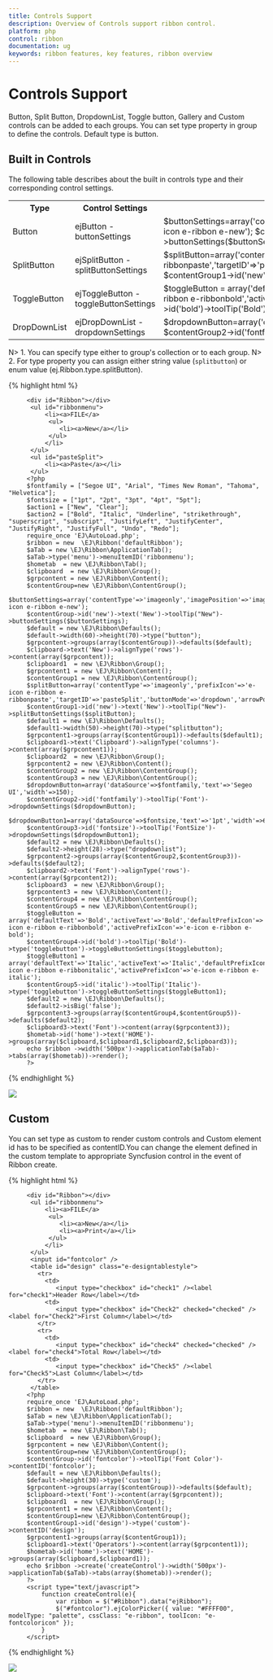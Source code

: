 ```yaml
---
title: Controls Support
description: Overview of Controls support ribbon control.
platform: php
control: ribbon
documentation: ug
keywords: ribbon features, key features, ribbon overview 
---
```


# Controls Support

Button, Split Button, DropdownList, Toggle button, Gallery and Custom controls can be added to each groups. You can set type property in group to define the controls. Default type is button.

## Built in Controls

The following table describes about the built in controls type and their corresponding control settings.

<table>
   <tr>
      <th>
         <b>Type </b>
      </th>
      <th>
         <b>Control Settings </b>
      </th>
	  <th>
         <b>Example </b>
      </th>
	</tr>
	<tr>
      <td>
         Button
      </td>
      <td>
         ejButton - buttonSettings
      </td>
	  <td>
         $buttonSettings=array('contentType'=>'imageonly','imagePosition'=>'imagetop','prefixIcon'=>'e-icon e-ribbon e-new');
         $contentGroup->id('new')->text('New')->toolTip("New")->buttonSettings($buttonSettings); 
      </td>
    </tr>
	<tr>
      <td>
         SplitButton
      </td>
      <td>
         ejSplitButton - splitButtonSettings
      </td>
	  <td>
          $splitButton=array('contentType'=>'imageonly','prefixIcon'=>'e-icon e-ribbon e-ribbonpaste','targetID'=>'pasteSplit','buttonMode'=>'dropdown','arrowPosition'=>'bottom');
          $contentGroup1->id('new')->text('New')->toolTip("New")->splitButtonSettings($splitButton); 
      </td>
    </tr>
	<tr>
      <td>
         ToggleButton
      </td>
      <td>
         ejToggleButton - toggleButtonSettings
      </td>
	  <td>
          $toggleButton =  array('defaultText'=>'Bold','activeText'=>'Bold','defaultPrefixIcon'=>'e-icon e-ribbon e-ribbonbold','activePrefixIcon'=>'e-icon e-ribbon e-bold'); 
          $contentGroup4->id('bold')->toolTip('Bold')->type('togglebutton')->toggleButtonSettings($toggleButton);
      </td>
    </tr>
	<tr>
      <td>
         DropDownList
      </td>
      <td>
         ejDropDownList - dropdownSettings
      </td>
	  <td>
         $dropdownButton=array('dataSource'=>$fontfamily,'text'=>'Segeo UI','width'=>150);
         $contentGroup2->id('fontfamily')->toolTip('Font')->dropdownSettings($dropdownButton); 
      </td>
    </tr>
</table>

N> 1. You can specify type either to group's collection or to each group.
N> 2. For type property you can assign either string value (`splitbutton`) or enum value (ej.Ribbon.type.splitButton).

{% highlight html %}

         <div id="Ribbon"></div>
	      <ul id="ribbonmenu">
		      <li><a>FILE</a>    
		       <ul>
		          <li><a>New</a></li>
		       </ul>
		      </li>
	      </ul>
          <ul id="pasteSplit">
              <li><a>Paste</a></li>
          </ul>
         <?php
         $fontfamily = ["Segoe UI", "Arial", "Times New Roman", "Tahoma", "Helvetica"];
         $fontsize = ["1pt", "2pt", "3pt", "4pt", "5pt"];
         $action1 = ["New", "Clear"];
         $action2 = ["Bold", "Italic", "Underline", "strikethrough", "superscript", "subscript", "JustifyLeft", "JustifyCenter", "JustifyRight", "JustifyFull", "Undo", "Redo"]; 
		 require_once 'EJ\AutoLoad.php';
         $ribbon = new  \EJ\Ribbon('defaultRibbon');
         $aTab = new \EJ\Ribbon\ApplicationTab();           
         $aTab->type('menu')->menuItemID('ribbonmenu');  
         $hometab  = new \EJ\Ribbon\Tab();
         $clipboard  = new \EJ\Ribbon\Group();
         $grpcontent = new \EJ\Ribbon\Content();
         $contentGroup=new \EJ\Ribbon\ContentGroup();
         $buttonSettings=array('contentType'=>'imageonly','imagePosition'=>'imagetop','prefixIcon'=>'e-icon e-ribbon e-new');
         $contentGroup->id('new')->text('New')->toolTip("New")->buttonSettings($buttonSettings);     
         $default = new \EJ\Ribbon\Defaults();
         $default->width(60)->height(70)->type("button");
         $grpcontent->groups(array($contentGroup))->defaults($default);
         $clipboard->text('New')->alignType('rows')->content(array($grpcontent));
         $clipboard1  = new \EJ\Ribbon\Group();
         $grpcontent1 = new \EJ\Ribbon\Content();
         $contentGroup1 = new \EJ\Ribbon\ContentGroup();
         $splitButton=array('contentType'=>'imageonly','prefixIcon'=>'e-icon e-ribbon e-ribbonpaste','targetID'=>'pasteSplit','buttonMode'=>'dropdown','arrowPosition'=>'bottom');
         $contentGroup1->id('new')->text('New')->toolTip("New")->splitButtonSettings($splitButton);     
         $default1 = new \EJ\Ribbon\Defaults();
         $default1->width(50)->height(70)->type("splitbutton");
         $grpcontent1->groups(array($contentGroup1))->defaults($default1);
         $clipboard1->text('Clipboard')->alignType('columns')->content(array($grpcontent1));
         $clipboard2  = new \EJ\Ribbon\Group();
         $grpcontent2 = new \EJ\Ribbon\Content();
         $contentGroup2 = new \EJ\Ribbon\ContentGroup();
         $contentGroup3 = new \EJ\Ribbon\ContentGroup();
         $dropdownButton=array('dataSource'=>$fontfamily,'text'=>'Segeo UI','width'=>150);
         $contentGroup2->id('fontfamily')->toolTip('Font')->dropdownSettings($dropdownButton);     
         $dropdownButton1=array('dataSource'=>$fontsize,'text'=>'1pt','width'=>65);
         $contentGroup3->id('fontsize')->toolTip('FontSize')->dropdownSettings($dropdownButton1);
         $default2 = new \EJ\Ribbon\Defaults();
         $default2->height(28)->type("dropdownlist");
         $grpcontent2->groups(array($contentGroup2,$contentGroup3))->defaults($default2);
         $clipboard2->text('Font')->alignType('rows')->content(array($grpcontent2));
         $clipboard3  = new \EJ\Ribbon\Group();
         $grpcontent3 = new \EJ\Ribbon\Content();
         $contentGroup4 = new \EJ\Ribbon\ContentGroup();
         $contentGroup5 = new \EJ\Ribbon\ContentGroup();
         $toggleButton =  array('defaultText'=>'Bold','activeText'=>'Bold','defaultPrefixIcon'=>'e-icon e-ribbon e-ribbonbold','activePrefixIcon'=>'e-icon e-ribbon e-bold'); 
         $contentGroup4->id('bold')->toolTip('Bold')->type('togglebutton')->toggleButtonSettings($togglebutton);
         $toggleButton1 =  array('defaultText'=>'Italic','activeText'=>'Italic','defaultPrefixIcon'=>'e-icon e-ribbon e-ribbonitalic','activePrefixIcon'=>'e-icon e-ribbon e-italic'); 
         $contentGroup5->id('italic')->toolTip('Italic')->type('togglebutton')->toggleButtonSettings($toggleButton1);
         $default2 = new \EJ\Ribbon\Defaults();
         $default2->isBig('false');
         $grpcontent3->groups(array($contentGroup4,$contentGroup5))->defaults($default2);
         $clipboard3->text('Font')->content(array($grpcontent3));
         $hometab->id('home')->text('HOME')->groups(array($clipboard,$clipboard1,$clipboard2,$clipboard3));
         echo $ribbon ->width('500px')->applicationTab($aTab)->tabs(array($hometab))->render();
         ?>

{% endhighlight %}

![](Controls/controls_img1.png)

## Custom

You can set type as custom to render custom controls and Custom element id has to be specified as contentID.You can change the element defined in the custom template to appropriate Syncfusion control in the event of Ribbon create.

{% highlight html %}

         <div id="Ribbon"></div>
	      <ul id="ribbonmenu">
		      <li><a>FILE</a>    
		       <ul>
			      <li><a>New</a></li>
                  <li><a>Print</a></li>
	           </ul>
		      </li>
	      </ul>
          <input id="fontcolor" />
          <table id="design" class="e-designtablestyle">
            <tr>
              <td>
                 <input type="checkbox" id="check1" /><label for="check1">Header Row</label></td>
              <td>
                 <input type="checkbox" id="Check2" checked="checked" /><label for="Check2">First Column</label></td>
            </tr>
            <tr>
              <td>
                 <input type="checkbox" id="check4" checked="checked" /><label for="check4">Total Row</label></td>
              <td>
                 <input type="checkbox" id="Check5" /><label for="Check5">Last Column</label></td>
            </tr>
          </table>
         <?php
		 require_once 'EJ\AutoLoad.php';
         $ribbon = new  \EJ\Ribbon('defaultRibbon');
         $aTab = new \EJ\Ribbon\ApplicationTab();           
         $aTab->type('menu')->menuItemID('ribbonmenu');
         $hometab  = new \EJ\Ribbon\Tab();
         $clipboard  = new \EJ\Ribbon\Group();
         $grpcontent = new \EJ\Ribbon\Content();
         $contentGroup=new \EJ\Ribbon\ContentGroup();
         $contentGroup->id('fontcolor')->toolTip('Font Color')->contentID('fontcolor');
         $default = new \EJ\Ribbon\Defaults();
         $default->height(30)->type('custom');
         $grpcontent->groups(array($contentGroup))->defaults($default);
         $clipboard->text('Font')->content(array($grpcontent));
         $clipboard1  = new \EJ\Ribbon\Group();
         $grpcontent1 = new \EJ\Ribbon\Content();
         $contentGroup1=new \EJ\Ribbon\ContentGroup();
         $contentGroup1->id('design')->type('custom')->contentID('design'); 
         $grpcontent1->groups(array($contentGroup1));
         $clipboard1->text('Operators')->content(array($grpcontent1));
         $hometab->id('home')->text('HOME')->groups(array($clipboard,$clipboard1));
         echo $ribbon ->create('createControl')->width('500px')->applicationTab($aTab)->tabs(array($hometab))->render();   
         ?>
         <script type="text/javascript"> 
             function createControl(e){
                 var ribbon = $("#Ribbon").data("ejRibbon");
                 $("#fontcolor").ejColorPicker({ value: "#FFFF00", modelType: "palette", cssClass: "e-ribbon", toolIcon: "e-fontcoloricon" });
             }
         </script>
               
{% endhighlight %}

![](Controls/controls_img2.png)